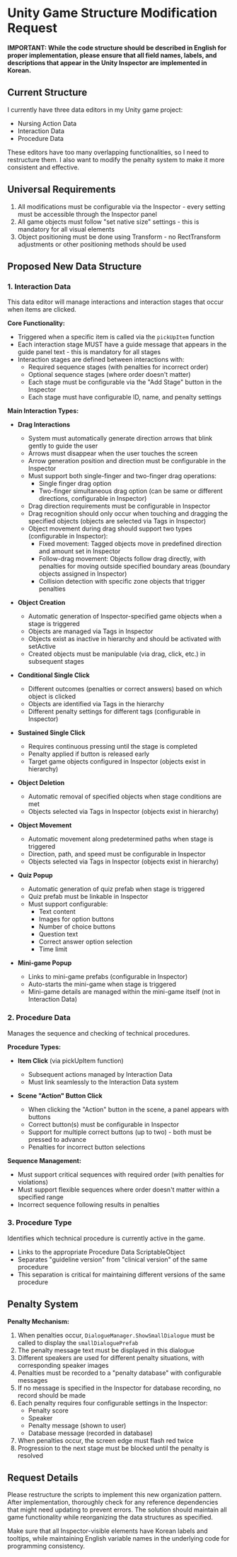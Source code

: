 # Unity Game Structure Modification Request

**IMPORTANT: While the code structure should be described in English for proper implementation, please ensure that all field names, labels, and descriptions that appear in the Unity Inspector are implemented in Korean.**

## Current Structure
I currently have three data editors in my Unity game project:
- Nursing Action Data
- Interaction Data
- Procedure Data

These editors have too many overlapping functionalities, so I need to restructure them. I also want to modify the penalty system to make it more consistent and effective.

## Universal Requirements
1. All modifications must be configurable via the Inspector - every setting must be accessible through the Inspector panel
2. All game objects must follow "set native size" settings - this is mandatory for all visual elements
3. Object positioning must be done using Transform - no RectTransform adjustments or other positioning methods should be used

## Proposed New Data Structure

### 1. Interaction Data
This data editor will manage interactions and interaction stages that occur when items are clicked.

**Core Functionality:**
- Triggered when a specific item is called via the `pickUpItem` function
- Each interaction stage MUST have a guide message that appears in the guide panel text - this is mandatory for all stages
- Interaction stages are defined between interactions with:
  - Required sequence stages (with penalties for incorrect order)
  - Optional sequence stages (where order doesn't matter)
  - Each stage must be configurable via the "Add Stage" button in the Inspector
  - Each stage must have configurable ID, name, and penalty settings

**Main Interaction Types:**
- **Drag Interactions**
  - System must automatically generate direction arrows that blink gently to guide the user
  - Arrows must disappear when the user touches the screen
  - Arrow generation position and direction must be configurable in the Inspector
  - Must support both single-finger and two-finger drag operations:
    - Single finger drag option
    - Two-finger simultaneous drag option (can be same or different directions, configurable in Inspector)
  - Drag direction requirements must be configurable in Inspector
  - Drag recognition should only occur when touching and dragging the specified objects (objects are selected via Tags in Inspector)
  - Object movement during drag should support two types (configurable in Inspector):
    - Fixed movement: Tagged objects move in predefined direction and amount set in Inspector
    - Follow-drag movement: Objects follow drag directly, with penalties for moving outside specified boundary areas (boundary objects assigned in Inspector)
    - Collision detection with specific zone objects that trigger penalties

- **Object Creation**
  - Automatic generation of Inspector-specified game objects when a stage is triggered
  - Objects are managed via Tags in Inspector
  - Objects exist as inactive in hierarchy and should be activated with setActive
  - Created objects must be manipulable (via drag, click, etc.) in subsequent stages

- **Conditional Single Click**
  - Different outcomes (penalties or correct answers) based on which object is clicked
  - Objects are identified via Tags in the hierarchy
  - Different penalty settings for different tags (configurable in Inspector)

- **Sustained Single Click**
  - Requires continuous pressing until the stage is completed
  - Penalty applied if button is released early
  - Target game objects configured in Inspector (objects exist in hierarchy)

- **Object Deletion**
  - Automatic removal of specified objects when stage conditions are met
  - Objects selected via Tags in Inspector (objects exist in hierarchy)

- **Object Movement**
  - Automatic movement along predetermined paths when stage is triggered
  - Direction, path, and speed must be configurable in Inspector
  - Objects selected via Tags in Inspector (objects exist in hierarchy)

- **Quiz Popup**
  - Automatic generation of quiz prefab when stage is triggered
  - Quiz prefab must be linkable in Inspector
  - Must support configurable:
    - Text content
    - Images for option buttons
    - Number of choice buttons
    - Question text
    - Correct answer option selection
    - Time limit

- **Mini-game Popup**
  - Links to mini-game prefabs (configurable in Inspector)
  - Auto-starts the mini-game when stage is triggered
  - Mini-game details are managed within the mini-game itself (not in Interaction Data)

### 2. Procedure Data
Manages the sequence and checking of technical procedures.

**Procedure Types:**
- **Item Click** (via pickUpItem function)
  - Subsequent actions managed by Interaction Data
  - Must link seamlessly to the Interaction Data system

- **Scene "Action" Button Click**
  - When clicking the "Action" button in the scene, a panel appears with buttons
  - Correct button(s) must be configurable in Inspector
  - Support for multiple correct buttons (up to two) - both must be pressed to advance
  - Penalties for incorrect button selections

**Sequence Management:**
- Must support critical sequences with required order (with penalties for violations)
- Must support flexible sequences where order doesn't matter within a specified range
- Incorrect sequence following results in penalties

### 3. Procedure Type
Identifies which technical procedure is currently active in the game.

- Links to the appropriate Procedure Data ScriptableObject
- Separates "guideline version" from "clinical version" of the same procedure
- This separation is critical for maintaining different versions of the same procedure

## Penalty System

**Penalty Mechanism:**
1. When penalties occur, `DialogueManager.ShowSmallDialogue` must be called to display the `smallDialoguePrefab`
2. The penalty message text must be displayed in this dialogue
3. Different speakers are used for different penalty situations, with corresponding speaker images
4. Penalties must be recorded to a "penalty database" with configurable messages
5. If no message is specified in the Inspector for database recording, no record should be made
6. Each penalty requires four configurable settings in the Inspector:
   - Penalty score
   - Speaker
   - Penalty message (shown to user)
   - Database message (recorded in database)
7. When penalties occur, the screen edge must flash red twice
8. Progression to the next stage must be blocked until the penalty is resolved

## Request Details
Please restructure the scripts to implement this new organization pattern. After implementation, thoroughly check for any reference dependencies that might need updating to prevent errors. The solution should maintain all game functionality while reorganizing the data structures as specified.

Make sure that all Inspector-visible elements have Korean labels and tooltips, while maintaining English variable names in the underlying code for programming consistency.
